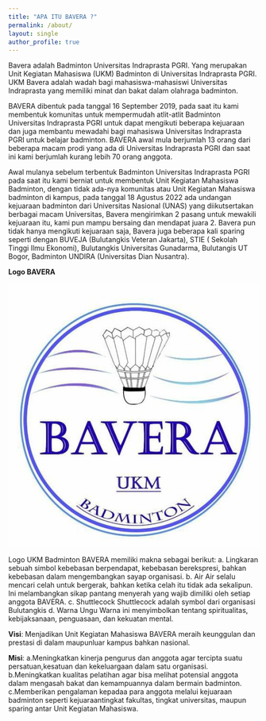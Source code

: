 ```yaml
---
title: "APA ITU BAVERA ?"
permalink: /about/
layout: single
author_profile: true
---
```


Bavera adalah Badminton Universitas Indraprasta PGRI. Yang merupakan Unit Kegiatan Mahasiswa (UKM) Badminton di Universitas Indraprasta PGRI.
UKM Bavera adalah wadah bagi mahasiswa-mahasiswi Universitas Indraprasta yang memiliki minat dan bakat dalam olahraga badminton.

BAVERA dibentuk pada tanggal 16 September 2019, pada saat itu kami membentuk komunitas untuk
mempermudah atlit-atlit Badminton Universitas Indraprasta PGRI untuk dapat mengikuti beberapa
kejuaraan dan juga membantu mewadahi bagi mahasiswa Universitas Indraprasta PGRI untuk belajar
badminton. BAVERA awal mula berjumlah 13 orang dari beberapa macam prodi yang ada di Universitas
Indraprasta PGRI dan saat ini kami berjumlah kurang lebih 70 orang anggota.

Awal mulanya sebelum terbentuk Badminton Universitas Indraprasta PGRI pada saat itu kami
berniat untuk membentuk Unit Kegiatan Mahasiswa Badminton, dengan tidak ada-nya komunitas atau
Unit Kegiatan Mahasiswa badminton di kampus, pada tanggal 18 Agustus 2022 ada undangan kejuaraan
badminton dari Universitas Nasional (UNAS) yang diikutsertakan berbagai macam Universitas, Bavera
mengirimkan 2 pasang untuk mewakili kejuaraan itu, kami pun mampu bersaing dan mendapat juara 2.
Bavera pun tidak hanya mengikuti kejuaraan saja, Bavera juga beberapa kali sparing seperti
dengan BUVEJA (Bulutangkis Veteran Jakarta), STIE ( Sekolah Tinggi Ilmu Ekonomi), Bulutangkis Universitas Gunadarma, Bulutangis UT Bogor, Badminton UNDIRA (Universitas Dian Nusantra).

**Logo BAVERA**

![bavera](/assets/logo_bavera.jpg)

Logo UKM Badminton BAVERA memiliki makna sebagai berikut:
a. Lingkaran
sebuah simbol kebebasan berpendapat, kebebasan berekspresi, bahkan kebebasan dalam mengembangkan sayap organisasi.
b. Air
Air selalu mencari celah untuk bergerak, bahkan ketika celah itu tidak ada sekalipun. Ini melambangkan sikap pantang menyerah yang wajib dimiliki oleh setiap anggota BAVERA.
c. Shuttlecock
Shuttlecock adalah symbol dari organisasi Bulutangkis
d. Warna Ungu
Warna ini menyimbolkan tentang spiritualitas, kebijaksanaan, penguasaan, dan kekuatan mental.

**Visi**:
Menjadikan Unit Kegiatan Mahasiswa BAVERA meraih keunggulan dan prestasi di dalam
maupunluar kampus bahkan nasional.

**Misi**:
a.Meningkatkan kinerja pengurus dan anggota agar tercipta suatu persatuan,kesatuan dan kekeluargaan dalam satu organisasi.
b.Meningkatkan kualitas pelatihan agar bisa melihat potensial anggota dalam mengasah bakat dan kemampuannya dalam bermain badminton.
c.Memberikan pengalaman kepadaa para anggota melalui kejuaraan badminton seperti kejuaraantingkat fakultas, tingkat universitas, maupun sparing antar Unit Kegiatan Mahasiswa.
